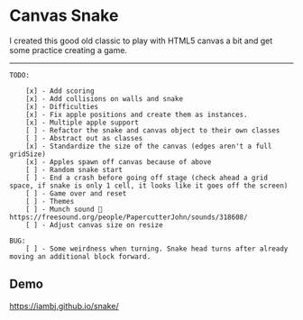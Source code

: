 # Canvas Snake

I created this good old classic to play with HTML5 canvas a bit and get some practice creating a game.

---

    TODO:

        [x] - Add scoring
        [x] - Add collisions on walls and snake
        [x] - Difficulties
        [x] - Fix apple positions and create them as instances.
        [x] - Multiple apple support
        [ ] - Refactor the snake and canvas object to their own classes
        [ ] - Abstract out as classes
        [x] - Standardize the size of the canvas (edges aren't a full gridSize)
        [x] - Apples spawn off canvas because of above
        [ ] - Random snake start
        [ ] - End a crash before going off stage (check ahead a grid space, if snake is only 1 cell, it looks like it goes off the screen)
        [ ] - Game over and reset
        [ ] - Themes
        [ ] - Munch sound 🙂 https://freesound.org/people/PapercutterJohn/sounds/318608/
        [ ] - Adjust canvas size on resize
    
    BUG:
        [ ] - Some weirdness when turning. Snake head turns after already moving an additional block forward.

## Demo

<https://iambj.github.io/snake/>
